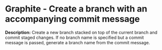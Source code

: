 # Graphite - Create a branch with an accompanying commit message

**Description:** Create a new branch stacked on top of the current branch and commit staged changes. If no branch name is specified but a commit message is passed, generate a branch name from the commit message.

